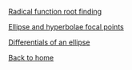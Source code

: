 [Radical function root finding](https://www.desmos.com/calculator/mnxpjzcjxq)

[Ellipse and hyperbolae focal points](https://www.desmos.com/calculator/cr39z9rsyn)

[Differentials of an ellipse](https://www.desmos.com/calculator/n7jactjjdr)


[Back to home](laurahannah44.github.io)
